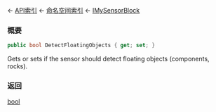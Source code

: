 ← [API索引](Api-Index) ← [命名空间索引](Namespace-Index) ← [IMySensorBlock](Sandbox.ModAPI.Ingame.IMySensorBlock)

### 概要

```csharp
public bool DetectFloatingObjects { get; set; }
```

Gets or sets if the sensor should detect floating objects (components, rocks).

### 返回

[bool](https://docs.microsoft.com/en-us/dotnet/api/System.Boolean?view=netframework-4.6)

